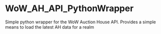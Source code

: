 # WoW_AH_API_PythonWrapper
Simple python wrapper for the WoW Auction House API. Provides a simple means to load the latest AH data for a realm
